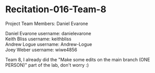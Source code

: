 # Recitation-016-Team-8

Project Team Members:
Daniel Evarone

Daniel Evarone  username: danielevarone <br/>
Keith Bliss     username: keithbliss <br/>
Andrew Logue    username: Andrew-Logue <br/>
Joey Weber      username: wiwe4856 <br/>

Team 8, I already did the "Make some edits on the main branch (ONE PERSON)" part of the lab, don't worry :) 
